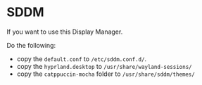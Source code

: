 # SDDM

If you want to use this Display Manager.

Do the following:
- copy the `default.conf` to  `/etc/sddm.conf.d/`.
- copy the `hyprland.desktop` to `/usr/share/wayland-sessions/`
- copy the `catppuccin-mocha` folder to `/usr/share/sddm/themes/`
